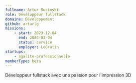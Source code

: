 ```yaml
---
fullname: Artur Rucinski
role: Développeur fullstack
domaine: Développement
github: arturlg
missions:
    - start: 2023-12-04
      end: 2024-03-04
      status: service
      employer: LeGratin
startups:
    - egalite-professionnelle
memberType: beta
---
```


Développeur fullstack avec une passion pour l'impression 3D
